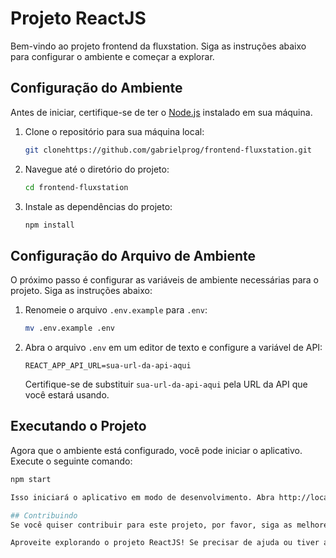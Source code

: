 # Projeto ReactJS

Bem-vindo ao projeto frontend da fluxstation. Siga as instruções abaixo para configurar o ambiente e começar a explorar.

## Configuração do Ambiente

Antes de iniciar, certifique-se de ter o [Node.js](https://nodejs.org/) instalado em sua máquina.

1. Clone o repositório para sua máquina local:

    ```bash
    git clonehttps://github.com/gabrielprog/frontend-fluxstation.git
    ```

2. Navegue até o diretório do projeto:

    ```bash
    cd frontend-fluxstation
    ```

3. Instale as dependências do projeto:

    ```bash
    npm install
    ```

## Configuração do Arquivo de Ambiente

O próximo passo é configurar as variáveis de ambiente necessárias para o projeto. Siga as instruções abaixo:

1. Renomeie o arquivo `.env.example` para `.env`:

    ```bash
    mv .env.example .env
    ```

2. Abra o arquivo `.env` em um editor de texto e configure a variável de API:

    ```env
    REACT_APP_API_URL=sua-url-da-api-aqui
    ```

    Certifique-se de substituir `sua-url-da-api-aqui` pela URL da API que você estará usando.

## Executando o Projeto

Agora que o ambiente está configurado, você pode iniciar o aplicativo. Execute o seguinte comando:

```bash
npm start

Isso iniciará o aplicativo em modo de desenvolvimento. Abra http://localhost:3000 em seu navegador para visualizar o projeto.

## Contribuindo
Se você quiser contribuir para este projeto, por favor, siga as melhores práticas de desenvolvimento e abra uma issue ou envie um pull request.

Aproveite explorando o projeto ReactJS! Se precisar de ajuda ou tiver alguma dúvida, não hesite em entrar em contato.

